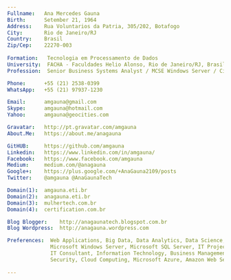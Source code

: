 ```yaml
---
Fullname:   Ana Mercedes Gauna
Birth:      Setember 21, 1964
Address:    Rua Voluntarios da Patria, 305/202, Botafogo
City:       Rio de Janeiro/RJ
Country:    Brasil
Zip/Cep:    22270-003
 
Formation:   Tecnologia em Processamento de Dados 
University:  FACHA - Faculdades Helio Alonso, Rio de Janeiro/RJ, Brasil, concluido em 2003
Profession:  Senior Business Systems Analyst / MCSE Windows Server / Cisco CCNA2

Phone:      +55 (21) 2538-0399 
WhatsApp:   +55 (21) 97937-1230

Email:      amgauna@gmail.com
Skype:      amgauna@hotmail.com
Yahoo:      amgauna@geocities.com

Gravatar:   http://pt.gravatar.com/amgauna
About.Me:   https://about.me/anagauna

GitHUB:     https://github.com/amgauna
Linkedin:   https://www.linkedin.com/in/amgauna/
Facebook:   https://www.facebook.com/amgauna
Medium:     medium.com/@anagauna
Google+:    https://plus.google.com/+AnaGauna2109/posts
Twitter:    @amgauna @AnaGaunaTech

Domain(1):  amgauna.eti.br
Domain(2):  anagauna.eti.br
Domain(3):  mulhertech.com.br
Domain(4):  certification.com.br

Blog Blogger:    http://anagaunatech.blogspot.com.br
Blog Wordpress:  http://anagauna.wordpress.com

Preferences:  Web Applications, Big Data, Data Analytics, Data Science,  Computer Science, 
              Microsoft Windows Server, Microsoft SQL Server, IT Projects Management, PMI, ITIL, 
              IT Consultant, Information Technology, Business Management, Business Intelligence,
              Security, Cloud Computing, Microsoft Azure, Amazon Web Server (AWS), SQL Server, etc
             
---
```

